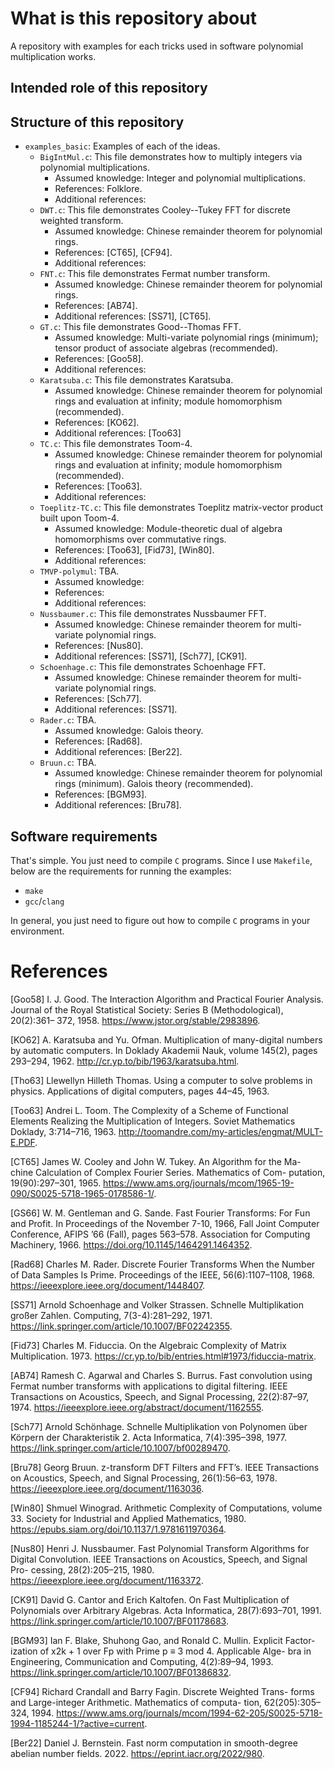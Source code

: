 # What is this repository about
A repository with examples for each tricks used in software polynomial multiplication works.

## Intended role of this repository

## Structure of this repository

- `examples_basic`: Examples of each of the ideas.
    - `BigIntMul.c`: This file demonstrates how to multiply integers via polynomial multiplications.
        - Assumed knowledge: Integer and polynomial multiplications.
        - References: Folklore.
        - Additional references:
    - `DWT.c`: This file demonstrates Cooley--Tukey FFT for discrete weighted transform.
        - Assumed knowledge: Chinese remainder theorem for polynomial rings.
        - References: [CT65], [CF94].
        - Additional references:
    - `FNT.c`: This file demonstrates Fermat number transform.
        - Assumed knowledge: Chinese remainder theorem for polynomial rings.
        - References: [AB74].
        - Additional references: [SS71], [CT65].
    - `GT.c`: This file demonstrates Good--Thomas FFT.
        - Assumed knowledge: Multi-variate polynomial rings (minimum); tensor product of associate algebras (recommended).
        - References: [Goo58].
        - Additional references:
    - `Karatsuba.c`: This file demonstrates Karatsuba.
        - Assumed knowledge: Chinese remainder theorem for polynomial rings and evaluation at infinity; module homomorphism (recommended).
        - References: [KO62].
        - Additional references: [Too63]
    - `TC.c`: This file demonstrates Toom-4.
        - Assumed knowledge: Chinese remainder theorem for polynomial rings and evaluation at infinity; module homomorphism (recommended).
        - References: [Too63].
        - Additional references:
    - `Toeplitz-TC.c`: This file demonstrates Toeplitz matrix-vector product built upon Toom-4.
        - Assumed knowledge: Module-theoretic dual of algebra homomorphisms over commutative rings.
        - References: [Too63], [Fid73], [Win80].
        - Additional references:
    - `TMVP-polymul`: TBA.
        - Assumed knowledge:
        - References:
        - Additional references:
    - `Nussbaumer.c`: This file demonstrates Nussbaumer FFT.
        - Assumed knowledge: Chinese remainder theorem for multi-variate polynomial rings.
        - References: [Nus80].
        - Additional references: [SS71], [Sch77], [CK91].
    - `Schoenhage.c`: This file demonstrates Schoenhage FFT.
        - Assumed knowledge: Chinese remainder theorem for multi-variate polynomial rings.
        - References: [Sch77].
        - Additional references: [SS71].
    - `Rader.c`: TBA.
        - Assumed knowledge: Galois theory.
        - References: [Rad68].
        - Additional references: [Ber22].
    - `Bruun.c`: TBA.
        - Assumed knowledge: Chinese remainder theorem for polynomial rings (minimum). Galois theory (recommended).
        - References: [BGM93].
        - Additional references: [Bru78].

## Software requirements
That's simple. You just need to compile `C` programs.
Since I use `Makefile`, below are the requirements for running the examples:
- `make`
- `gcc`/`clang`

In general, you just need to figure out how to compile `C` programs in your environment.

# References

[Goo58]
I. J. Good. The Interaction Algorithm and Practical Fourier Analysis. Journal of the Royal Statistical Society: Series B (Methodological), 20(2):361– 372, 1958. https://www.jstor.org/stable/2983896.

[KO62]
A. Karatsuba and Yu. Ofman. Multiplication of many-digital numbers by automatic computers. In Doklady Akademii Nauk, volume 145(2), pages 293–294, 1962. http://cr.yp.to/bib/1963/karatsuba.html.

[Tho63]
Llewellyn Hilleth Thomas. Using a computer to solve problems in physics. Applications of digital computers, pages 44–45, 1963.

[Too63]
Andrei L. Toom. The Complexity of a Scheme of Functional Elements Realizing the Multiplication of Integers. Soviet Mathematics Doklady, 3:714–716, 1963. http://toomandre.com/my-articles/engmat/MULT-E.PDF.

[CT65]
James W. Cooley and John W. Tukey. An Algorithm for the Ma- chine Calculation of Complex Fourier Series. Mathematics of Com- putation, 19(90):297–301, 1965. https://www.ams.org/journals/mcom/1965-19-090/S0025-5718-1965-0178586-1/.

[GS66]
W. M. Gentleman and G. Sande. Fast Fourier Transforms: For Fun and Profit. In Proceedings of the November 7-10, 1966, Fall Joint Computer Conference, AFIPS ’66 (Fall), pages 563–578. Association for Computing
Machinery, 1966. https://doi.org/10.1145/1464291.1464352.

[Rad68]
Charles M. Rader. Discrete Fourier Transforms When the Number of Data Samples Is Prime. Proceedings of the IEEE, 56(6):1107–1108, 1968. https://ieeexplore.ieee.org/document/1448407.

[SS71]
Arnold Schoenhage and Volker Strassen. Schnelle Multiplikation großer Zahlen. Computing, 7(3-4):281–292, 1971. https://link.springer.com/article/10.1007/BF02242355.

[Fid73]
Charles M. Fiduccia. On the Algebraic Complexity of Matrix Multiplication.
1973. https://cr.yp.to/bib/entries.html#1973/fiduccia-matrix.

[AB74]
Ramesh C. Agarwal and Charles S. Burrus. Fast convolution using Fermat number transforms with applications to digital filtering. IEEE Transactions on Acoustics, Speech, and Signal Processing, 22(2):87–97, 1974. https://ieeexplore.ieee.org/abstract/document/1162555.

[Sch77]
Arnold Schönhage. Schnelle Multiplikation von Polynomen über Körpern der Charakteristik 2. Acta Informatica, 7(4):395–398, 1977. https://link.springer.com/article/10.1007/bf00289470.

[Bru78]
Georg Bruun. z-transform DFT Filters and FFT’s. IEEE Transactions on Acoustics, Speech, and Signal Processing, 26(1):56–63, 1978. https://ieeexplore.ieee.org/document/1163036.

[Win80]
Shmuel Winograd. Arithmetic Complexity of Computations, volume 33. Society for Industrial and Applied Mathematics, 1980. https://epubs.siam.org/doi/10.1137/1.9781611970364.

[Nus80]
Henri J. Nussbaumer. Fast Polynomial Transform Algorithms for Digital Convolution. IEEE Transactions on Acoustics, Speech, and Signal Pro- cessing, 28(2):205–215, 1980. https://ieeexplore.ieee.org/document/1163372.

[CK91]
David G. Cantor and Erich Kaltofen. On Fast Multiplication of Polynomials over Arbitrary Algebras. Acta Informatica, 28(7):693–701, 1991. https://link.springer.com/article/10.1007/BF01178683.

[BGM93]
Ian F. Blake, Shuhong Gao, and Ronald C. Mullin. Explicit Factor- ization of x2k + 1 over Fp with Prime p ≡ 3 mod 4. Applicable Alge- bra in Engineering, Communication and Computing, 4(2):89–94, 1993. https://link.springer.com/article/10.1007/BF01386832.

[CF94]
Richard Crandall and Barry Fagin. Discrete Weighted Trans- forms and Large-integer Arithmetic. Mathematics of computa- tion, 62(205):305–324, 1994. https://www.ams.org/journals/mcom/1994-62-205/S0025-5718-1994-1185244-1/?active=current.

[Ber22]
Daniel J. Bernstein. Fast norm computation in smooth-degree abelian number fields. 2022. https://eprint.iacr.org/2022/980.

